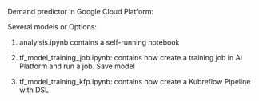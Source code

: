 Demand predictor in Google Cloud Platform:

Several models or Options:

1. analyisis.ipynb contains a self-running notebook
2. tf_model_training_job.ipynb: contains how create a training job in AI Platform and run a job. Save model

3. tf_model_training_kfp.ipynb: contains how create a Kubreflow Pipeline with DSL 
